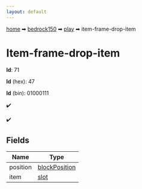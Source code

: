 ```yaml
---
layout: default
---
```


[home](/) ➡ [bedrock150](/protocol/bedrock150) ➡ [play](/protocol/bedrock150/play) ➡ item-frame-drop-item

# Item-frame-drop-item

**Id**: 71

**Id** (hex): 47

**Id** (bin): 01000111

✔️

✔️

## Fields

Name | Type
---|---
position | [blockPosition](/protocol/bedrock150/types/block-position)
item | [slot](/protocol/bedrock150/types/slot)

